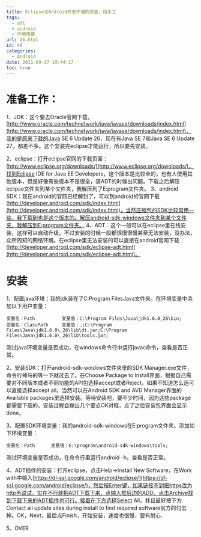 ```yaml
---
title: Eclipse与Android开发环境的安装，纯手工
tags:
  - adt
  - android
  - 环境搭建
url: 46.html
id: 46
categories:
  - Android
date: 2011-09-17 19:44:17
toc: true
---
```


# 准备工作：
1、JDK：这个要去Oracle官网下载，[http://www.oracle.com/technetwork/java/javase/downloads/index.html](http://www.oracle.com/technetwork/java/javase/downloads/index.html)，我的是原来下载的Java SE 6 Update 26，现在有Java SE 7和Java SE 6 Update 27，都差不多。这个安装完eclipse才能运行，所以要先安装。
<!-- more -->
2、eclipse：打开eclipse官网的下载页面：[http://www.eclipse.org/downloads/](http://www.eclipse.org/downloads/)，找到Eclipse IDE for Java EE Developers，这个版本是比较全的，也有人使用其他版本，但是好像有些版本不是很全，装ADT的时候出问题。下载之后解压eclipse文件夹到某个文件夹，我解压到了E:program文件夹。
3、android SDK：现在android的官网已经解封了，可以到android的官网下载[http://developer.android.com/sdk/index.html](http://developer.android.com/sdk/index.html)，当然压缩包的SDK比较常用一些，我下载到也是这个版本的。解压android-sdk-windows文件夹到某个文件夹，我解压到E:program文件夹。
4、ADT：这个一般可以在eclipse里在线安装，这样可以自动升级，不过安装的时候一般都很慢很慢甚至无法安装，没办法，众所周知的网络环境。在eclipse里无法安装的可以直接在android官网下载[http://developer.android.com/sdk/eclipse-adt.html](http://developer.android.com/sdk/eclipse-adt.html)。

# 安装 
1、配置java环境：我的jdk装在了C:Program FilesJava文件夹。在环境变量中添加以下用户变量：

    变量名：Path          变量值：C:\Program Files\Java\jdk1.6.0_26\bin;
    变量名：ClassPath     变量值：.;C:\Program Files\Java\jdk1.6.0\_26\lib\dt.jar;C:\Program Files\Java\jdk1.6.0\_26\lib\tools.jar;

测试java环境变量是否成功，在windows命令行中运行javac命令，查看是否正常。

2、安装SDK：打开android-sdk-windows文件夹里的SDK Manager.exe文件，命令行神马的等一下就过去了。在Choose Package to Install界面，根据自己需要对不同版本或者不同功能的API包选择accept或者Reject，如果不知道怎么选可以直接选择accept all。当然可以在Android SDK and AVD Manager界面的Available packages里选择安装。等待安装吧，要不少时间，因为这些package都需要下载的。安装过程会蹦出几个要点OK对框，点了之后安装包界面会显示done。 

3、配置SDK环境变量：我的android-sdk-windows在E:program文件夹。添加如下环境变量：

    变量名：Path      变量值：E:\program\android-sdk-windows\tools;

测试环境变量是否成功，在命令行里运行android -h，查看是否正常。

4、ADT插件的安装：打开eclipse，点击Help->Install New Software，在Work with中输入[https://dl-ssl.google.com/android/eclipse/](https://dl-ssl.google.com/android/eclipse/)，然后按Enter键，如果链接不到把https改为http再试试。实在不行就把ADT下载下来，点输入框后边的ADD，点击Archive找到下载下来的ADT插件也可行。接着在下方选择Select All，并且最好把下方Contact all update sites during install to find required software前方的勾去掉。OK，Next，最后点Finish，开始安装，速度也很慢，要有耐心. 

5、OVER